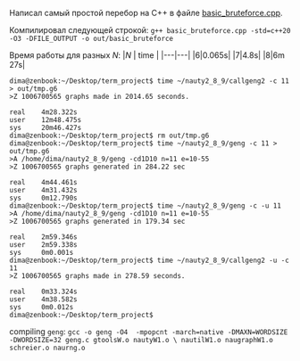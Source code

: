 Написал самый простой перебор на C++ в файле [basic_bruteforce.cpp](./basic_bruteforce.cpp).

Компилировал следующей строкой:
`g++ basic_bruteforce.cpp -std=c++20 -O3 -DFILE_OUTPUT -o out/basic_bruteforce`

Время работы для разных $N$:
|$N$ | time |
|---|---|
|6|0.065s|
|7|4.8s|
|8|6m 27s|

```
dima@zenbook:~/Desktop/term_project$ time ~/nauty2_8_9/callgeng2 -c 11 > out/tmp.g6
>Z 1006700565 graphs made in 2014.65 seconds.

real    4m28.322s
user    12m48.475s
sys     20m46.427s
dima@zenbook:~/Desktop/term_project$ rm out/tmp.g6
dima@zenbook:~/Desktop/term_project$ time ~/nauty2_8_9/geng -c 11 > out/tmp.g6
>A /home/dima/nauty2_8_9/geng -cd1D10 n=11 e=10-55
>Z 1006700565 graphs generated in 284.22 sec

real    4m44.461s
user    4m31.432s
sys     0m12.790s
dima@zenbook:~/Desktop/term_project$ time ~/nauty2_8_9/geng -c -u 11
>A /home/dima/nauty2_8_9/geng -cd1D10 n=11 e=10-55
>Z 1006700565 graphs generated in 179.34 sec

real    2m59.346s
user    2m59.338s
sys     0m0.001s
dima@zenbook:~/Desktop/term_project$ time ~/nauty2_8_9/callgeng2 -u -c 11
>Z 1006700565 graphs made in 278.59 seconds.

real    0m33.324s
user    4m38.582s
sys     0m0.012s
dima@zenbook:~/Desktop/term_project$ 
```


compiling `geng`:
`gcc -o geng -O4  -mpopcnt -march=native -DMAXN=WORDSIZE -DWORDSIZE=32 geng.c gtoolsW.o nautyW1.o \
        nautilW1.o naugraphW1.o schreier.o naurng.o `